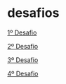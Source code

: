 # desafios

<a href="https://miguelafonsoo.github.io/desafios/qr-code-component-main/">1º Desafio</a>

<a href="https://miguelafonsoo.github.io/desafios/results-summary-component-main/">2º Desafio</a>

<a href="https://miguelafonsoo.github.io/desafios/product-preview-card-component-main/">3º Desafio</a>

<a href="https://miguelafonsoo.github.io/desafios/nft-preview-card-component-main">4º Desafio</a>

